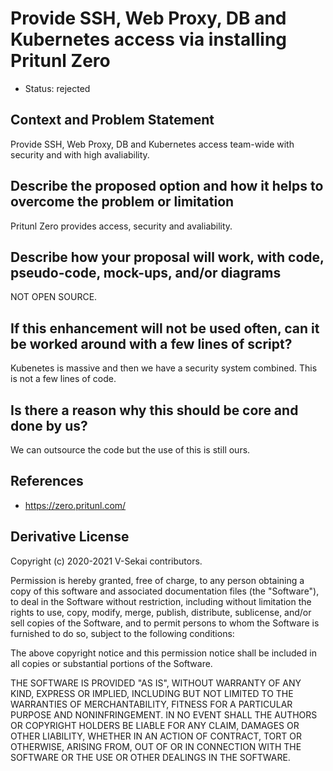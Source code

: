 # Provide SSH, Web Proxy, DB and Kubernetes access via installing Pritunl Zero

- Status: rejected

## Context and Problem Statement

Provide SSH, Web Proxy, DB and Kubernetes access team-wide with security and with high avaliability.

## Describe the proposed option and how it helps to overcome the problem or limitation

 Pritunl Zero provides access, security and avaliability.

## Describe how your proposal will work, with code, pseudo-code, mock-ups, and/or diagrams

NOT OPEN SOURCE.

## If this enhancement will not be used often, can it be worked around with a few lines of script?

Kubenetes is massive and then we have a security system combined. This is not a few lines of code.

## Is there a reason why this should be core and done by us?

We can outsource the code but the use of this is still ours.

## References <!-- optional -->

- https://zero.pritunl.com/

## Derivative License

Copyright (c) 2020-2021 V-Sekai contributors.

Permission is hereby granted, free of charge, to any person obtaining a copy
of this software and associated documentation files (the "Software"), to deal
in the Software without restriction, including without limitation the rights
to use, copy, modify, merge, publish, distribute, sublicense, and/or sell
copies of the Software, and to permit persons to whom the Software is
furnished to do so, subject to the following conditions:

The above copyright notice and this permission notice shall be included in all
copies or substantial portions of the Software.

THE SOFTWARE IS PROVIDED "AS IS", WITHOUT WARRANTY OF ANY KIND, EXPRESS OR
IMPLIED, INCLUDING BUT NOT LIMITED TO THE WARRANTIES OF MERCHANTABILITY,
FITNESS FOR A PARTICULAR PURPOSE AND NONINFRINGEMENT. IN NO EVENT SHALL THE
AUTHORS OR COPYRIGHT HOLDERS BE LIABLE FOR ANY CLAIM, DAMAGES OR OTHER
LIABILITY, WHETHER IN AN ACTION OF CONTRACT, TORT OR OTHERWISE, ARISING FROM,
OUT OF OR IN CONNECTION WITH THE SOFTWARE OR THE USE OR OTHER DEALINGS IN THE
SOFTWARE.
